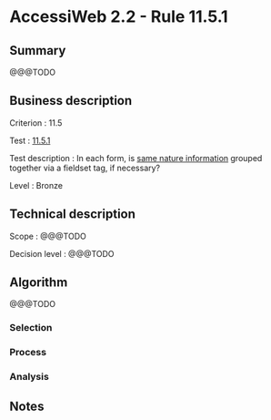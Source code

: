 # AccessiWeb 2.2 - Rule 11.5.1

## Summary
@@@TODO

## Business description

Criterion : 11.5

Test : [11.5.1](http://www.accessiweb.org/index.php/accessiweb-22-english-version.html#test-11-5-1)

Test description :
In each form, is [same nature information](http://www.accessiweb.org/index.php/glossary-76.html#mInfoMNature) grouped together via a fieldset tag, if necessary? 

Level : Bronze


## Technical description

Scope : @@@TODO

Decision level : 
@@@TODO


## Algorithm
@@@TODO

### Selection


### Process


### Analysis


## Notes
